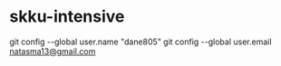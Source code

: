 # skku-intensive

git config --global user.name "dane805"
git config --global user.email natasma13@gmail.com
